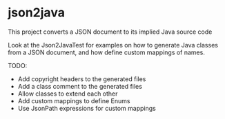 # json2java

This project converts a JSON document to its implied Java source code

Look at the Json2JavaTest for examples on how to generate Java classes from a JSON document, and how define custom mappings of names.

TODO:
 * Add copyright headers to the generated files
 * Add a class comment to the generated files
 * Allow classes to extend each other
 * Add custom mappings to define Enums
 * Use JsonPath expressions for custom mappings

